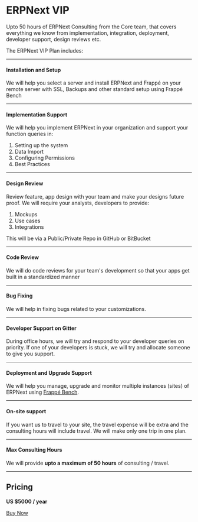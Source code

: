 # ERPNext VIP

<p class="lead">Upto 50 hours of ERPNext Consulting from the Core team, that covers everything we know from implementation, integration, deployment, developer support, design reviews etc.</p>

The ERPNext VIP Plan includes:

---

#### Installation and Setup

We will help you select a server and install ERPNext and Frappé on your remote server with SSL, Backups and other standard setup using Frappé Bench

---

#### Implementation Support

We will help you implement ERPNext in your organization and support your function queries in:

1. Setting up the system
2. Data Import
3. Configuring Permissions
4. Best Practices

---

#### Design Review

Review feature, app design with your team and make your designs future proof. We will require your analysts, developers to provide:

1. Mockups
1. Use cases
1. Integrations

This will be via a Public/Private Repo in GitHub or BitBucket

---

#### Code Review

We will do code reviews for your team's development so that your apps get built in a standardized manner

---

#### Bug Fixing

We will help in fixing bugs related to your customizations.

---

#### Developer Support on Gitter

During office hours, we will try and respond to your developer queries on priority. If one of your developers is stuck, we will try and allocate someone to give you support.

---

#### Deployment and Upgrade Support

We will help you manage, upgrade and monitor multiple instances (sites) of ERPNext using [Frappé Bench](https://github.com/frappe/bench).

---

#### On-site support

If you want us to travel to your site, the travel expense will be extra and the consulting hours will include travel. We will make only one trip in one plan.

---

#### Max Consulting Hours

We will provide **upto a maximum of 50 hours** of consulting / travel.

---

## Pricing

**US $5000 / year**

<a href="/pricing/payment" class="btn btn-success">Buy Now</a>